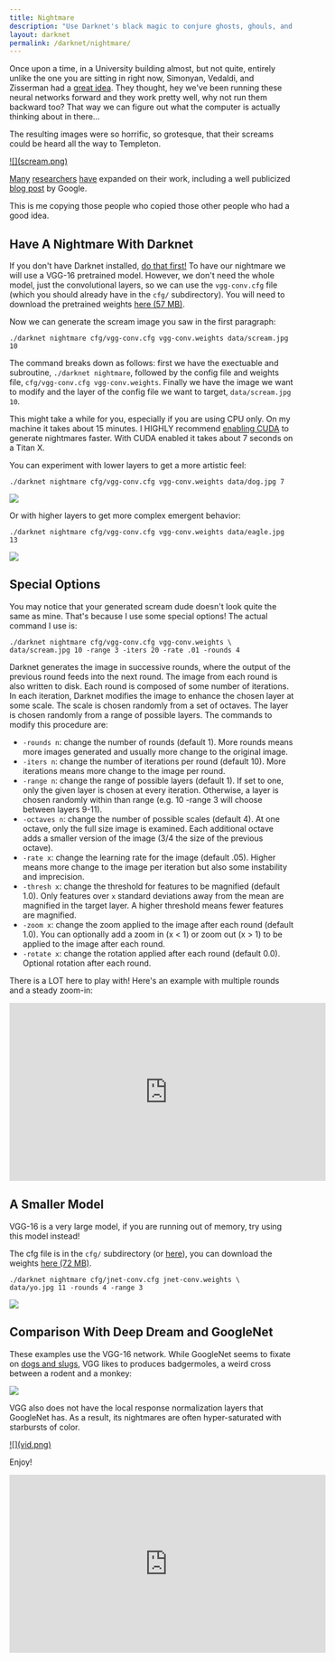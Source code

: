 ```yaml
---
title: Nightmare
description: "Use Darknet's black magic to conjure ghosts, ghouls, and wild badgermoles. But be warned, ye who enter here: no one is safe in the land of nightmares."
layout: darknet
permalink: /darknet/nightmare/
---
```

<style>
.thumb img{
max-width:256px;
}
</style>

Once upon a time, in a University building almost, but not quite, entirely unlike the one you are sitting in right now, Simonyan, Vedaldi, and Zisserman had a [great idea](http://arxiv.org/pdf/1312.6034v2.pdf). They thought, hey we've been running these neural networks forward and they work pretty well, why not run them backward too? That way we can figure out what the computer is actually thinking about in there...

The resulting images were so horrific, so grotesque, that their screams could be heard all the way to Templeton.

<a target=_blank class=thumb href="scream.png" >
![](scream.png)
</a>

[Many](http://arxiv.org/pdf/1412.0035v1.pdf) [researchers](http://arxiv.org/pdf/1412.1897v4.pdf) [have](http://arxiv.org/pdf/1506.02753.pdf) expanded on their work, including a well publicized [blog post](http://googleresearch.blogspot.com/2015/06/inceptionism-going-deeper-into-neural.html) by Google.

This is me copying those people who copied those other people who had a good idea.

## Have A Nightmare With Darknet ##

If you don't have Darknet installed, [do that first!](http://pjreddie.com/darknet/install/) To have our nightmare we will use a VGG-16 pretrained model. However, we don't need the whole model, just the convolutional layers, so we can use the `vgg-conv.cfg` file (which you should already have in the `cfg/` subdirectory). You will need to download the pretrained weights [here (57 MB)](http://pjreddie.com/media/files/vgg-conv.weights).

Now we can generate the scream image you saw in the first paragraph:

    ./darknet nightmare cfg/vgg-conv.cfg vgg-conv.weights data/scream.jpg 10

The command breaks down as follows: first we have the exectuable and subroutine, `./darknet nightmare`, followed by the config file and weights file, `cfg/vgg-conv.cfg vgg-conv.weights`. Finally we have the image we want to modify and the layer of the config file we want to target, `data/scream.jpg 10`.

This might take a while for you, especially if you are using CPU only. On my machine it takes about 15 minutes. I HIGHLY recommend [enabling CUDA](http://pjreddie.com/darknet/install/#cuda) to generate nightmares faster. With CUDA enabled it takes about 7 seconds on a Titan X.

You can experiment with lower layers to get a more artistic feel:

    ./darknet nightmare cfg/vgg-conv.cfg vgg-conv.weights data/dog.jpg 7

![](dog.png)

Or with higher layers to get more complex emergent behavior:

    ./darknet nightmare cfg/vgg-conv.cfg vgg-conv.weights data/eagle.jpg 13

![](eagle.png)

## Special Options ##

You may notice that your generated scream dude doesn't look quite the same as mine. That's because I use some special options! The actual command I use is:

    ./darknet nightmare cfg/vgg-conv.cfg vgg-conv.weights \
    data/scream.jpg 10 -range 3 -iters 20 -rate .01 -rounds 4

Darknet generates the image in successive rounds, where the output of the previous round feeds into the next round. The image from each round is also written to disk. Each round is composed of some number of iterations. In each iteration, Darknet modifies the image to enhance the chosen layer at some scale. The scale is chosen randomly from a set of octaves. The layer is chosen randomly from a range of possible layers. The commands to modify this procedure are:

- `-rounds n`: change the number of rounds (default 1). More rounds means more images generated and usually more change to the original image.
- `-iters n`: change the number of iterations per round (default 10). More iterations means more change to the image per round.
- `-range n`: change the range of possible layers (default 1). If set to one, only the given layer is chosen at every iteration. Otherwise, a layer is chosen randomly within than range (e.g. 10 -range 3 will choose between layers 9-11).
- `-octaves n`: change the number of possible scales (default 4). At one octave, only the full size image is examined. Each additional octave adds a smaller version of the image (3/4 the size of the previous octave).
- `-rate x`: change the learning rate for the image (default .05). Higher means more change to the image per iteration but also some instability and imprecision.
- `-thresh x`: change the threshold for features to be magnified (default 1.0). Only features over `x` standard deviations away from the mean are magnified in the target layer. A higher threshold means fewer features are magnified.
- `-zoom x`: change the zoom applied to the image after each round (default 1.0). You can optionally add a zoom in (x < 1) or zoom out (x > 1) to be applied to the image after each round.
- `-rotate x`: change the rotation applied after each round (default 0.0). Optional rotation after each round.

There is a LOT here to play with! Here's an example with multiple rounds and a steady zoom-in:

<iframe width="560" height="315" src="https://www.youtube.com/embed/qlO4M6MfDFY" frameborder="0" allowfullscreen></iframe>

## <a name=small></a>A Smaller Model ##

VGG-16 is a very large model, if you are running out of memory, try using this model instead!

The cfg file is in the `cfg/` subdirectory (or [here](https://github.com/pjreddie/darknet/blob/master/cfg/jnet-conv.cfg)), you can download the weights [here (72 MB)](http://pjreddie.com/media/files/jnet-conv.weights).

    ./darknet nightmare cfg/jnet-conv.cfg jnet-conv.weights \
    data/yo.jpg 11 -rounds 4 -range 3

![](yo.png)

## Comparison With Deep Dream and GoogleNet ##

These examples use the VGG-16 network. While GoogleNet seems to fixate on [dogs and slugs](http://i.imgur.com/ebk1Cdc.jpg), VGG likes to produces badgermoles, a weird cross between a rodent and a monkey:

![](badgermole.png)

VGG also does not have the local response normalization layers that GoogleNet has. As a result, its nightmares are often hyper-saturated with starbursts of color.

<a target=_blank class=thumb href="vid.png" >
![](vid.png)
</a>

Enjoy!

<iframe width="560" height="315" src="https://www.youtube.com/embed/Qjh6tg4n_ug" frameborder="0" allowfullscreen></iframe>
